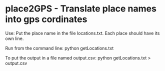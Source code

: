 place2GPS - Translate place names into gps cordinates
========================================================

Use:
Put the place name in the file locations.txt.
Each place should have its own line.

Run from the command line:
python getLocations.txt

To put the output in a file named output.csv:
python getLocations.txt > output.csv
